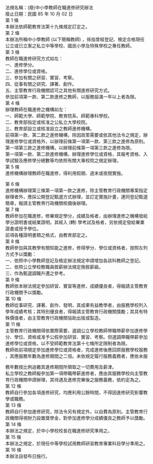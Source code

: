 法規名稱：(廢)中小學教師在職進修研究辦法  
廢止日期：民國 85 年 10 月 02 日  
第 1 條  
本辦法依師範教育法第十九條規定訂定之。  
第 2 條  
本辦法所稱中小學教師 (以下簡稱教師) ，係指曾經登記、檢定合格現任  
公立或已立案之私立中等學校、國民小學及特殊學校之專任教師。  
第 3 條  
教師在職進修研究方式如左：  
一、進修學分。  
二、進修學位或資格。  
三、參加有關之研習、實習、考察。  
四、從事有關之研究、譯著、創作。  
五、主管教育行政機關認可之其他有關進修研究方式。  
參加前項第一款、第二款進修之教師，以服務屆滿一年以上者為限。  
第 4 條  
辦理教師在職進修之機構如左：  
一、師範大學、師範學院、教育院系、師範專科學校。  
二、教育部指定或核准之公私立大學校院。  
三、教育部設立或核准設立之教師進修機構。  
前項第一款、第二款之進修機構，除因政策需要或依其他法令之規定，辦  
理進修學位或資格外，以辦理前條第一項第一款、第三款之進修為原則。  
第一項第三款之進修機構，以辦理前條第一項第三款之進修為限。  
第一項第一款、第二款進修機構，辦理進修學位或資格，其報考資格、入  
學試驗及應修學分總數等均依照有關大專校院之規定辦理。  
第 5 條  
進修機構辦理教師在職進修，得利用假期、週末或夜間實施。  


第 6 條  
進修機構辦理第三條第一項第一款之進修，除主管教育行政機關專案指定  
辦理者外，應採公開登記甄選方式辦理，並訂定實施計畫，連同登記甄選  
簡章，報請主管教育行政機關核備後辦理。  
第 7 條  
教師參加在職進修，修畢規定學分，成績及格者，由辦理進修之機構發給  
學分證明書或結業證明。其經入 (轉) 學考試及格者，另依規定發給畢業  
證書或授予學位。  
前項各種證明書類之格式，由教育部定之。  
第 8 條  
教師參加與其教學有關知能之進修，修得學分、學位或資格者，按照左列  
方式予以獎勵：  
一、依照中小學教師登記及檢定辦法規定申請增加各該科教師之登記。  
二、依照公立學校教職員敘薪辦法規定換敘薪級。  
三、作為甄選調職升遷之參考。  
第 9 條  
教師依本辦法規定參加研習、實習等進修，成績優良者，得報請主管教育  
行政機關予以獎勵。  
第 10 條  
教師從事研究、譯著、創作、發明，其成果有益教學者，由服務學校列入  
學年成績考核；其特別優良者，得報請主管教育行政機關獎勵；其具有特  
殊價值者，由主管教育行政機關協助出版或製造。  
第 11 條  
主管教育行政機關得依實際需要，選調公立學校教師帶職帶薪參加進修學  
分、學位、資格或准予公假參加研習、實習、考察。但選調帶職帶薪參加  
進修學位或資格，以不受師範教育法第十七條所定限制者為限。  
教師依前項規定參加進修學位或資格者，完成進修後應回原服務學校服務  
，其應服務年數為進修期間之二倍。未依規定履行服務義務者，應依未服  


務年數按比例追繳其進修期間所領取之一切費用及薪津。  
私立學校之教師擬參加第一項帶職帶薪進修者，應由其服務學校向主管教  
育行政機關申請辦理，其待遇及進修完畢後之服務義務，依約定為之。  
第 12 條  
教師自行參加各項進修研究，均應利用公餘時間，不得因進修研究影響教  
學或職務。  
第 13 條  
教師自行參加進修研究，除法令另有規定外，以自費為原則。主管教育行  
政機關得視財力設置獎學金，對參加進修學分成績優良之教師予以獎勵。  
第 14 條  
本辦法之規定，於中小學校校長在職進修研究準用之。  
第 15 條  
本辦法之規定，於現任中等學校試用教師研習教育專業科目學分準用之。  
第 16 條  
本辦法自發布日施行。  


